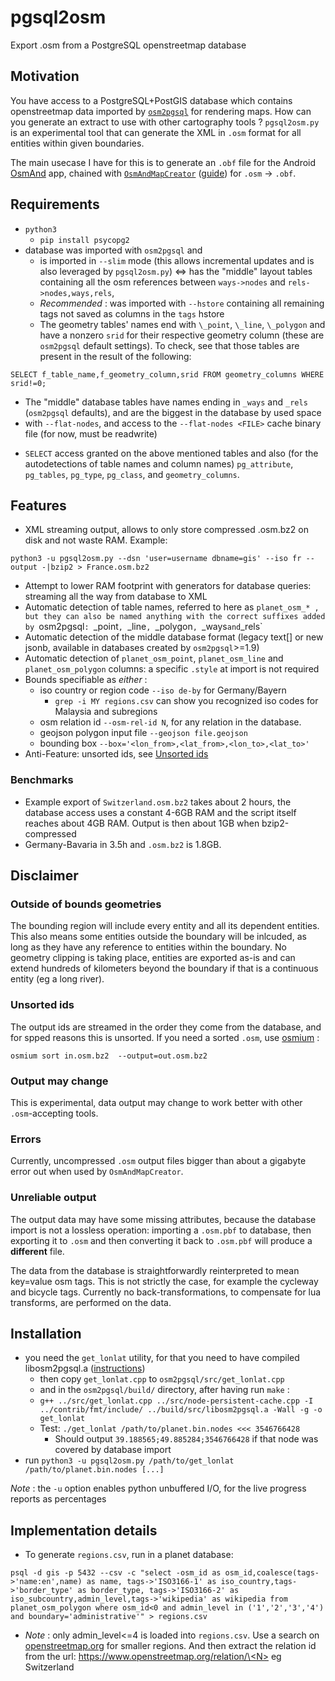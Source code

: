 # pgsql2osm
Export .osm from a PostgreSQL openstreetmap database

Motivation
---

You have access to a PostgreSQL+PostGIS database which contains openstreetmap
data imported by
[`osm2pgsql`](https://osm2pgsql.org/)
for rendering maps. How can you generate an extract
to use with other cartography tools ?
`pgsql2osm.py` is an experimental tool that can generate the XML in `.osm` format
for all entities within given boundaries.


The main usecase I have for this is to generate an `.obf` file for the Android
[OsmAnd](https://osmand.net/)
app, chained with
[`OsmAndMapCreator`](https://wiki.openstreetmap.org/wiki/OsmAndMapCreator)
([guide](https://github.com/osmandapp/web/blob/main/main/docs/technical/map-creation/create-offline-maps-yourself.md))
for `.osm` -> `.obf`.

Requirements
---

* `python3`
  - `pip install psycopg2`
* database was imported with `osm2pgsql` and
  - is imported in `--slim` mode (this allows incremental updates and is also leveraged by `pgsql2osm.py`)
<=> has the "middle" layout tables containing all the osm references between
`ways->nodes` and `rels->nodes,ways,rels`,
  - _Recommended_ : was imported with `--hstore` containing all remaining tags
not saved as columns in the `tags` hstore
  - The geometry tables' names end with `\_point`, `\_line`, `\_polygon`
and have a nonzero `srid` for their respective geometry column
(these are `osm2pgsql` default settings).
To check, see that those tables are present in the result of the following:


`SELECT f_table_name,f_geometry_column,srid FROM geometry_columns WHERE srid!=0;`

  - The "middle" database tables have names ending in `_ways` and `_rels`
(`osm2pgsql` defaults), and are
the biggest in the database by used space
  - with `--flat-nodes`, and access to the `--flat-nodes <FILE>` cache binary file (for now, must be readwrite)
* `SELECT` access granted on the above mentioned tables and also
(for the autodetections of table names and column names)
`pg_attribute`, `pg_tables`, `pg_type`, `pg_class`, and `geometry_columns`.

Features
---

* XML streaming output, allows to only store compressed .osm.bz2 on disk and not waste RAM.
Example:


`python3 -u pgsql2osm.py --dsn 'user=username dbname=gis' --iso fr --output -|bzip2 > France.osm.bz2`
* Attempt to lower RAM footprint with generators for database queries:
streaming all the way from database to XML
* Automatic detection of table names, referred to here as `planet_osm_* , but they can also
be named anything with the correct suffixes added by `osm2pgsql`: `\_point`, `\_line`, `\_polygon`,
`\_ways` and `\_rels`
* Automatic detection of the middle database format (legacy text[] or new jsonb,
available in databases created by `osm2pgsql`>=1.9)
* Automatic detection of `planet_osm_point`, `planet_osm_line` and
`planet_osm_polygon` columns: a specific `.style` at import is not required
* Bounds specifiable as _either_ :
  - iso country or region code `--iso de-by` for Germany/Bayern
    * `grep -i MY regions.csv` can show you recognized iso codes for Malaysia and subregions
  - osm relation id `--osm-rel-id N`, for any relation in the database.
  - geojson polygon input file `--geojson file.geojson`
  - bounding box `--box='<lon_from>,<lat_from>,<lon_to>,<lat_to>'`
* Anti-Feature: unsorted ids, see [Unsorted ids](#unsorted-ids)

### Benchmarks 

* Example export of `Switzerland.osm.bz2` takes about 2 hours, the database access
uses a constant 4-6GB RAM and the script itself reaches about 4GB RAM. Output is
then about 1GB when bzip2-compressed
* Germany-Bavaria in 3.5h and `.osm.bz2` is 1.8GB.

Disclaimer
---

### Outside of bounds geometries
The bounding region will include every entity and all its dependent entities.
This also means some entities outside the boundary will be inlcuded, as long as
they have any reference to entities within the boundary.
No geometry clipping is taking place, entities are exported as-is and can extend
hundreds of kilometers beyond the boundary if that is a continuous entity
(eg a long river).

### Unsorted ids

The output ids are streamed in the order they come from the database, and for spped reasons
this is unsorted. If you need a sorted `.osm`, use
[osmium](https://osmcode.org/osmium-tool/) :


`osmium sort in.osm.bz2  --output=out.osm.bz2`


### Output may change
This is experimental, data output may change to work better with other `.osm`-accepting tools.


### Errors
Currently, uncompressed `.osm` output files bigger than about a gigabyte error out
when used by `OsmAndMapCreator`.

### Unreliable output

The output data may have some missing attributes, because the database import
is not a lossless operation: importing a `.osm.pbf` to database, then exporting
it to `.osm` and then converting it back to `.osm.pbf` will produce a **different** file.


The data from the database is straightforwardly reinterpreted to mean key=value
osm tags. This is not strictly the case, for example the cycleway and bicycle
tags. Currently no back-transformations, to compensate for lua transforms,
are performed on the data.

Installation
---

* you need the `get_lonlat` utility, for that you need to have compiled
libosm2pgsql.a ([instructions](https://github.com/osm2pgsql-dev/osm2pgsql#building))
  - then copy `get_lonlat.cpp` to `osm2pgsql/src/get_lonlat.cpp`
  - and in the `osm2pgsql/build/` directory, after having run `make` :
  - `g++ ../src/get_lonlat.cpp ../src/node-persistent-cache.cpp
-I ../contrib/fmt/include/ ../build/src/libosm2pgsql.a -Wall -g -o get_lonlat`
  - Test: `./get_lonlat /path/to/planet.bin.nodes <<< 3546766428`
    * Should output `39.188565;49.885284;3546766428` if that node was covered by database import
* run `python3 -u pgsql2osm.py /path/to/get_lonlat /path/to/planet.bin.nodes [...]`


_Note_ : the `-u` option enables python unbuffered I/O, for the live progress
reports as percentages

Implementation details
--

* To generate `regions.csv`, run in a planet database:


`psql -d gis -p 5432 --csv -c "select -osm_id as osm_id,coalesce(tags->'name:en',name) as name,
    tags->'ISO3166-1' as iso_country,tags->'border_type' as border_type,
    tags->'ISO3166-2' as iso_subcountry,admin_level,tags->'wikipedia' as wikipedia
  from planet_osm_polygon where osm_id<0 and admin_level in ('1','2','3','4')
    and boundary='administrative'" > regions.csv`


  - _Note_ : only admin_level<=4 is loaded into `regions.csv`.
Use a search on [openstreetmap.org](openstreetmap.org) for smaller regions.
And then extract the relation id from the url:
[https://www.openstreetmap.org/relation/\<N\>](https://www.openstreetmap.org/relation/51701)
eg Switzerland

